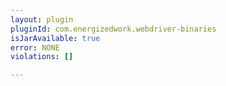 ```yaml
---
layout: plugin
pluginId: com.energizedwork.webdriver-binaries
isJarAvailable: true
error: NONE
violations: []

---
```

